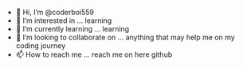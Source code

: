 - 👋 Hi, I’m @coderboi559
- 👀 I’m interested in ... learning
- 🌱 I’m currently learning ... learning
- 💞️ I’m looking to collaborate on ... anything that may help me on my coding journey
- 📫 How to reach me ... reach me on here github 

<!---
coderboi559/coderboi559 is a ✨ special ✨ repository because its `README.md` (this file) appears on your GitHub profile.
You can click the Preview link to take a look at your changes.
--->
